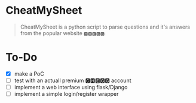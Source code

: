# CheatMySheet
> CheatMySheet is a python script to parse questions and it's answers from the popular website `🅲🅷🅴🅶🅶`

# To-Do
- [x] make a PoC
- [ ] test with an actuall premium 🅲🅷🅴🅶🅶 account
- [ ] implement a web interface using flask/Django
- [ ] implement a simple login/register wrapper